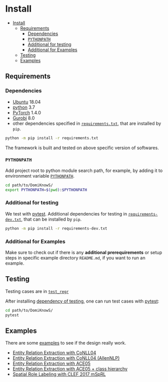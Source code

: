 # Install

- [Install](#install)
  - [Requirements](#requirements)
    - [Dependencies](#dependencies)
    - [`PYTHONPATH`](#pythonpath)
    - [Additional for testing](#additional-for-testing)
    - [Additional for Examples](#additional-for-examples)
  - [Testing](#testing)
  - [Examples](#examples)

## Requirements

### Dependencies

- [Ubuntu](https://ubuntu.com) 18.04
- [python](https://www.python.org) 3.7
- [PyTorch](https://pytorch.org) 1.4.0
- [Gurobi](https://gurobi.com) 8.0
- other dependencies specified in [`requirements.txt`](/requirements.txt), that are installed by `pip`.

```bash
python -m pip install -r requirements.txt
```

The framework is built and tested on above specific version of softwares.

### `PYTHONPATH`

Add project root to python module search path, for example, by adding it to environment variable [`PYTHONPATH`](https://docs.python.org/3.7/using/cmdline.html#envvar-PYTHONPATH).

```bash
cd path/to/DomiKnowS/
export PYTHONPATH=$(pwd):$PYTHONPATH
```

### Additional for testing

We test with [pytest](https://pytest.org).
Additional dependencies for testing in [`requirements-dev.txt`](/requirements-dev.txt), that can be installed by `pip`.

```bash
python -m pip install -r requirements-dev.txt
```

### Additional for Examples

Make sure to check out if there is any **additional prerequirements** or setup steps in specific example directory `README.md`, if you want to run an example.

## Testing

Testing cases are in [`test_regr`](/test_regr)

After installing [dependency of testing](#additional-for-testing), one can run test cases with [pytest](https://pytest.org):

```bash
cd path/to/DomiKnowS/
pytest
```

## Examples

There are some [examples](/examples) to see if the design really work.

- [Entity Relation Extraction with CoNLL04](/examples/emr)
- [Entity Relation Extraction with CoNLL04 (AllenNLP)](/examples/emr-allennlp)
- [Entity Relation Extraction with ACE05](/examples/new_interface)
- [Entity Relation Extraction with ACE05 + class hierarchy](/examples/hierarchyACE)
- [Spatial Role Labeling with CLEF 2017 mSpRL](/examples/SpRL)

